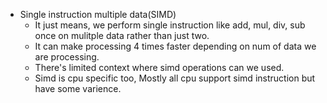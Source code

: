 - Single instruction multiple data(SIMD)
    - It just means, we perform single instruction like add, mul, div, sub once on mulitple data rather than just two. 
    - It can make processing 4 times faster depending on num of data we are processing.
    - There's limited context where simd operations can we used.
    - Simd is cpu specific too, Mostly all cpu support simd instruction but have some varience.